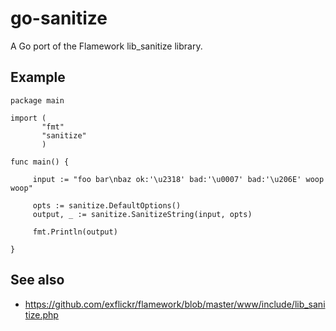 # go-sanitize

A Go port of the Flamework lib_sanitize library.

## Example

```
package main

import (
       "fmt"
       "sanitize"
       )

func main() {

     input := "foo bar\nbaz ok:'\u2318' bad:'\u0007' bad:'\u206E' woop woop"
     
     opts := sanitize.DefaultOptions()
     output, _ := sanitize.SanitizeString(input, opts)

     fmt.Println(output)

}

```     

## See also

* https://github.com/exflickr/flamework/blob/master/www/include/lib_sanitize.php
